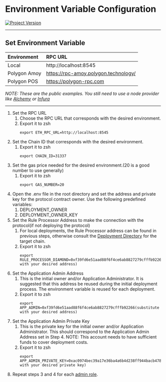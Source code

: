 # Environment Variable Configuration
[![Project Version][version-image]][version-url]

---
## Set Environment Variable


| Environment         | RPC URL|
| :--- | :---  | 
| Local | http://localhost:8545 | 
| Polygon Amoy |  https://rpc-amoy.polygon.technology/ |
| Polygon POS |  https://polygon-rpc.com  |

_NOTE: These are the public examples. You still need to use a node provider like [Alchemy][alchemy-url] or [Infura][infura-url]_

---

1. Set the RPC URL
   1. Choose the RPC URL that corresponds with the desired environment.
   2. Export it to zsh
        ````
        export ETH_RPC_URL=http://localhost:8545
        ````
2. Set the Chain ID that corresponds with the desired environment.
   1. Export it to zsh
        ````
        export CHAIN_ID=31337      
        ````
3. Set the gas price needed for the desired environment.(20 is a good number to use generally)
   1. Export it to zsh
        ````
        export GAS_NUMBER=20      
        ````
4. Open the .env file in the root directory and set the address and private key for the protocol contract owner. Use the following predefined variables:
   1. DEPLOYMENT_OWNER
   2. DEPLOYMENT_OWNER_KEY 
5. Set the Rule Processor Address to make the connection with the protocol(if not deploying the protocol)
   1. For local deployments, the Rule Processor address can be found in previous steps, otherwise consult the [Deployment Directory][deploymentDirectory-url] for the target chain.
   2. Export it to zsh
        ````
        export RULE_PROCESSOR_DIAMOND=0xf39fd6e51aad88f6f4ce6ab8827279cfffb92266(substitute with your desired address)
        ````
6. Set the Application Admin Address
   1. This is the initial owner and/or Application Administrator. It is suggested that this address be reused during the initial deployment process. The environment variable is reused for each deployment.
   2. Export it to zsh
        ````
        export APP_ADMIN=0xf39fd6e51aad88f6f4ce6ab8827279cfffb92266(substitute with your desired address)
        ````
7. Set the Application Admin Private Key
   1. This is the private key for the initial owner and/or Application Administrator. This should correspond to the Application Admin Address set in Step 4. NOTE: This account needs to have sufficient funds to cover deployment costs.
   2. Export it to zsh
        ````
        export APP_ADMIN_PRIVATE_KEY=0xac0974bec39a17e36ba4a6b4d238ff944bacb478cbed5efcae784d7bf4f2ff80(substitute with your desired private key)
        ````
8. Repeat steps 3 and 4 for each [admin role][admin-roles].

<!-- These are the body links -->
[alchemy-url]: https://www.alchemy.com
[infura-url]: https://www.infura.io
[deploymentDirectory-url]: ./DEPLOYMENT-DIRECTORY.md
[admin-roles]: ../permissions/ADMIN-ROLES.md

<!-- These are the header links -->
[version-image]: https://img.shields.io/badge/Version-2.2.1-brightgreen?style=for-the-badge&logo=appveyor
[version-url]: https://github.com/thrackle-io/forte-rules-engine
